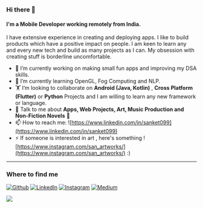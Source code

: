 ### Hi there 👋

<!--
**sanket099/sanket099** is a ✨ _special_ ✨ repository because its `README.md` (this file) appears on your GitHub profile.

Here are some ideas to get you started:

- 🔭 I’m currently working on ...
- 🌱 I’m currently learning ...
- 👯 I’m looking to collaborate on ...
- 🤔 I’m looking for help with ...
- 💬 Ask me about ...
- 📫 How to reach me: ...
- 😄 Pronouns: ...
- ⚡ Fun fact: ...
-->

#### I'm a Mobile Developer working remotely from India. 
 I have extensive experience in creating and deploying apps. I like to build products which have a positive impact on people. I am keen to learn any and every new tech and build as many projects as I can. My obsession with creating stuff is borderline uncomfortable.


- 🔭 I’m currently working on making small fun apps and  improving my DSA skills.
- 🌱 I’m currently learning OpenGL, Fog Computing and NLP.
- 🏋️‍ I’m looking to collaborate on **Android (Java, Kotlin)** , **Cross Platform (Flutter)** or **Python** Projects and I am willing to learn any new framework or language.
- 💬 Talk to me about **Apps, Web Projects, Art, Music Production and Non-Fiction Novels** 🌃
- 📫 How to reach me: ![https://www.linkedin.com/in/sanket099](https://www.linkedin.com/in/sanket099)
- ⚡ If someone is interested in art , here's something ![https://www.instagram.com/san_artworks/](https://www.instagram.com/san_artworks/) :)

<hr>


<h3>Where to find me</h3>
<p><a href="https://github.com/sanket099" target="_blank"><img alt="Github" src="https://img.shields.io/badge/GitHub-%2312100E.svg?&style=for-the-badge&logo=Github&logoColor=white" /></a> <a href="https://www.linkedin.com/in/sanket099" target="_blank"><img alt="LinkedIn" src="https://img.shields.io/badge/linkedin-%230077B5.svg?&style=for-the-badge&logo=linkedin&logoColor=white" /></a> <a href="https://instagram.com/san_artworks" target="_blank"><img alt="Instagram" src="https://img.shields.io/badge/instagram-%2312100E.svg?&style=for-the-badge&logo=instagram&logoColor=white" /></a> <a href = "https://sinhasanket099.medium.com/" target="_blank"><img alt="Medium" src="https://img.shields.io/badge/medium-%230077B5.svg?&style=for-the-badge&logo=medium&logoColor=white"></a>
</p>


![](https://komarev.com/ghpvc/?username=sanket099&color=green&style=flat)
